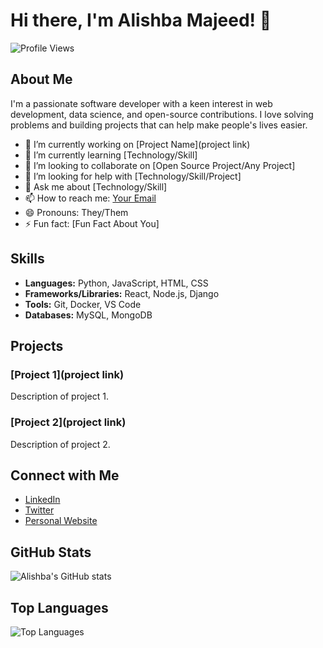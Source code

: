 # Hi there, I'm Alishba Majeed! 👋

![Profile Views](https://komarev.com/ghpvc/?username=alishbamajeed&color=blue)

## About Me

I'm a passionate software developer with a keen interest in web development, data science, and open-source contributions. I love solving problems and building projects that can help make people's lives easier.

- 🔭 I’m currently working on [Project Name](project link)
- 🌱 I’m currently learning [Technology/Skill]
- 👯 I’m looking to collaborate on [Open Source Project/Any Project]
- 🤔 I’m looking for help with [Technology/Skill/Project]
- 💬 Ask me about [Technology/Skill]
- 📫 How to reach me: [Your Email](mailto:youremail@example.com)
- 😄 Pronouns: They/Them
- ⚡ Fun fact: [Fun Fact About You]

## Skills

- **Languages:** Python, JavaScript, HTML, CSS
- **Frameworks/Libraries:** React, Node.js, Django
- **Tools:** Git, Docker, VS Code
- **Databases:** MySQL, MongoDB

## Projects

### [Project 1](project link)
Description of project 1.

### [Project 2](project link)
Description of project 2.

## Connect with Me

- [LinkedIn](https://www.linkedin.com/in/yourprofile)
- [Twitter](https://twitter.com/yourprofile)
- [Personal Website](https://yourwebsite.com)

## GitHub Stats

![Alishba's GitHub stats](https://github-readme-stats.vercel.app/api?username=alishbamajeed&show_icons=true&theme=radical)

## Top Languages

![Top Languages](https://github-readme-stats.vercel.app/api/top-langs/?username=alishbamajeed&layout=compact&theme=radical)
